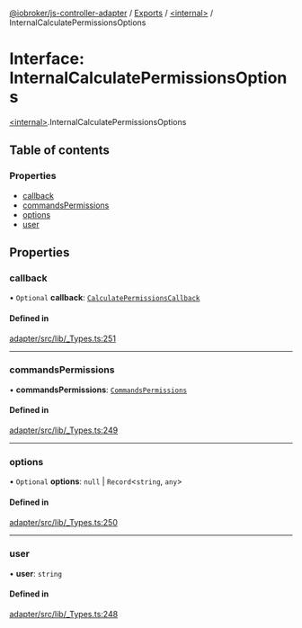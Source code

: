 [@iobroker/js-controller-adapter](../README.md) / [Exports](../modules.md) / [\<internal\>](../modules/internal_.md) / InternalCalculatePermissionsOptions

# Interface: InternalCalculatePermissionsOptions

[\<internal\>](../modules/internal_.md).InternalCalculatePermissionsOptions

## Table of contents

### Properties

- [callback](internal_.InternalCalculatePermissionsOptions.md#callback)
- [commandsPermissions](internal_.InternalCalculatePermissionsOptions.md#commandspermissions)
- [options](internal_.InternalCalculatePermissionsOptions.md#options)
- [user](internal_.InternalCalculatePermissionsOptions.md#user)

## Properties

### callback

• `Optional` **callback**: [`CalculatePermissionsCallback`](../modules/internal_.md#calculatepermissionscallback)

#### Defined in

[adapter/src/lib/_Types.ts:251](https://github.com/ioBroker/ioBroker.js-controller/blob/c6e3443f/packages/adapter/src/lib/_Types.ts#L251)

___

### commandsPermissions

• **commandsPermissions**: [`CommandsPermissions`](../modules/internal_.md#commandspermissions)

#### Defined in

[adapter/src/lib/_Types.ts:249](https://github.com/ioBroker/ioBroker.js-controller/blob/c6e3443f/packages/adapter/src/lib/_Types.ts#L249)

___

### options

• `Optional` **options**: ``null`` \| `Record`\<`string`, `any`\>

#### Defined in

[adapter/src/lib/_Types.ts:250](https://github.com/ioBroker/ioBroker.js-controller/blob/c6e3443f/packages/adapter/src/lib/_Types.ts#L250)

___

### user

• **user**: `string`

#### Defined in

[adapter/src/lib/_Types.ts:248](https://github.com/ioBroker/ioBroker.js-controller/blob/c6e3443f/packages/adapter/src/lib/_Types.ts#L248)
